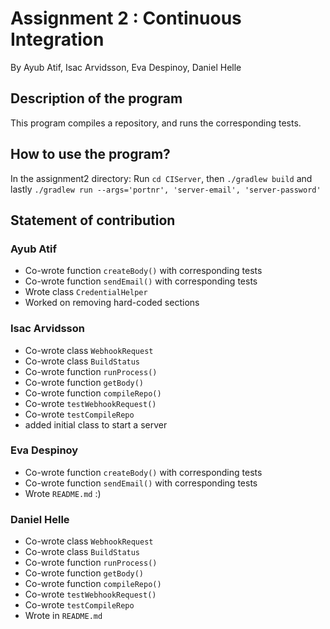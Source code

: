 # Assignment 2 : Continuous Integration
By Ayub Atif, Isac Arvidsson, Eva Despinoy, Daniel Helle

## Description of the program
This program compiles a repository, and runs the corresponding tests. 

## How to use the program? 
In the assignment2 directory: 
Run `cd CIServer`, then `./gradlew build` and lastly `./gradlew run --args='portnr', 'server-email', 'server-password'`

## Statement of contribution

### Ayub Atif
* Co-wrote function `createBody()` with corresponding tests
* Co-wrote function `sendEmail()` with corresponding tests
* Wrote class `CredentialHelper`
* Worked on removing hard-coded sections

### Isac Arvidsson
* Co-wrote class `WebhookRequest`
* Co-wrote class `BuildStatus`
* Co-wrote function `runProcess()`
* Co-wrote function `getBody()`
* Co-wrote function `compileRepo()`
* Co-wrote `testWebhookRequest()`
* Co-wrote `testCompileRepo`
* added initial class to start a server

### Eva Despinoy
* Co-wrote function `createBody()` with corresponding tests
* Co-wrote function `sendEmail()` with corresponding tests
* Wrote `README.md` :)

### Daniel Helle
* Co-wrote class `WebhookRequest`
* Co-wrote class `BuildStatus`
* Co-wrote function `runProcess()`
* Co-wrote function `getBody()`
* Co-wrote function `compileRepo()`
* Co-wrote `testWebhookRequest()`
* Co-wrote `testCompileRepo`
* Wrote in `README.md`
